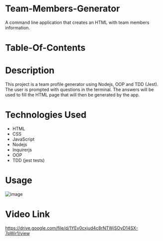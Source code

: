 # Team-Members-Generator
A command line application that creates an HTML with team members information.

# Table-Of-Contents



# Description
This project is a team profile generator using Nodejs, OOP and TDD (Jest). The user is prompted with questions in the terminal. The answers will be used to fill the HTML page that will then be generated by the app.


# Technologies Used

* HTML
* CSS
* JavaScript
* Nodejs
* Inquirerjs
* OOP
* TDD (jest tests)


# Usage 
![image](https://user-images.githubusercontent.com/112224915/209270509-a9fcdae8-65b6-4b9c-892d-508c9e9869aa.png)

# Video Link 
https://drive.google.com/file/d/1YEv0cxjud4c8rNTWjSOyD14SX-7pWir1/view
